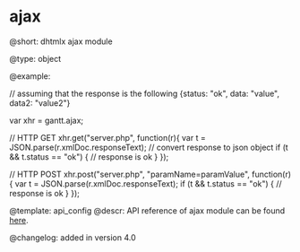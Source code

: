ajax
=============

@short:
dhtmlx ajax module	

@type:
object

@example:

// assuming that the response is the following
{status: "ok", data: "value", data2: "value2"}


var xhr = gantt.ajax;

// HTTP GET
xhr.get("server.php", function(r){
    var t = JSON.parse(r.xmlDoc.responseText); // convert response to json object
    if (t && t.status == "ok") {
        // response is ok
    }
});

// HTTP POST
xhr.post("server.php", "paramName=paramValue", function(r){
    var t = JSON.parse(r.xmlDoc.responseText); 
    if (t && t.status == "ok") {
        // response is ok
    }
});

@template:	api_config
@descr:
API reference of ajax module can be found [here](http://docs.dhtmlx.com/api__refs__dhtmlxajax.html).

@changelog:
added in version 4.0
